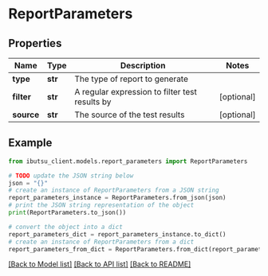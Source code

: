 # ReportParameters


## Properties

Name | Type | Description | Notes
------------ | ------------- | ------------- | -------------
**type** | **str** | The type of report to generate | 
**filter** | **str** | A regular expression to filter test results by | [optional] 
**source** | **str** | The source of the test results | [optional] 

## Example

```python
from ibutsu_client.models.report_parameters import ReportParameters

# TODO update the JSON string below
json = "{}"
# create an instance of ReportParameters from a JSON string
report_parameters_instance = ReportParameters.from_json(json)
# print the JSON string representation of the object
print(ReportParameters.to_json())

# convert the object into a dict
report_parameters_dict = report_parameters_instance.to_dict()
# create an instance of ReportParameters from a dict
report_parameters_from_dict = ReportParameters.from_dict(report_parameters_dict)
```
[[Back to Model list]](../README.md#documentation-for-models) [[Back to API list]](../README.md#documentation-for-api-endpoints) [[Back to README]](../README.md)


